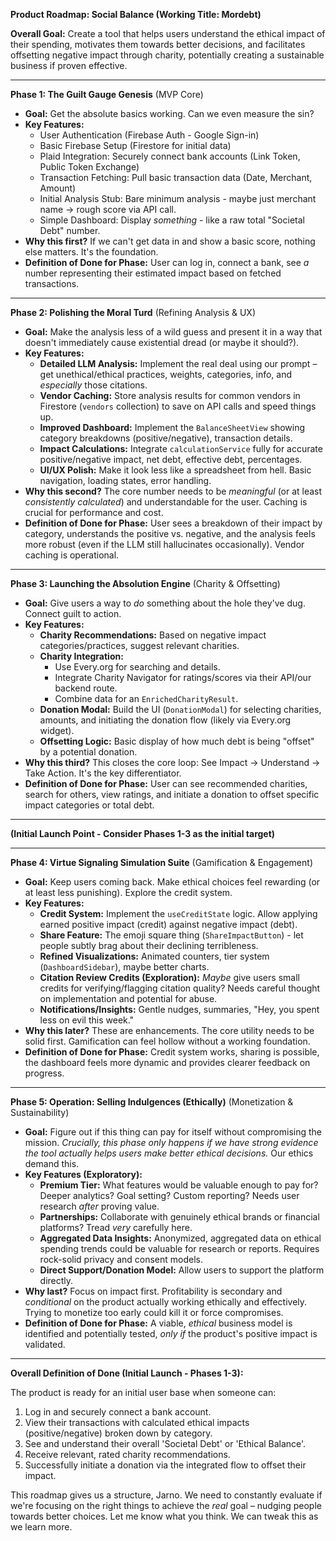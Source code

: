 **Product Roadmap: Social Balance (Working Title: Mordebt)**

**Overall Goal:** Create a tool that helps users understand the ethical impact of their spending, motivates them towards better decisions, and facilitates offsetting negative impact through charity, potentially creating a sustainable business if proven effective.

---

**Phase 1: The Guilt Gauge Genesis** (MVP Core)

- **Goal:** Get the absolute basics working. Can we even measure the sin?
- **Key Features:**
    - User Authentication (Firebase Auth - Google Sign-in)
    - Basic Firebase Setup (Firestore for initial data)
    - Plaid Integration: Securely connect bank accounts (Link Token, Public Token Exchange)
    - Transaction Fetching: Pull basic transaction data (Date, Merchant, Amount)
    - Initial Analysis Stub: Bare minimum analysis - maybe just merchant name -> rough score via API call.
    - Simple Dashboard: Display _something_ - like a raw total "Societal Debt" number.
- **Why this first?** If we can't get data in and show a basic score, nothing else matters. It's the foundation.
- **Definition of Done for Phase:** User can log in, connect a bank, see _a_ number representing their estimated impact based on fetched transactions.

---

**Phase 2: Polishing the Moral Turd** (Refining Analysis & UX)

- **Goal:** Make the analysis less of a wild guess and present it in a way that doesn't immediately cause existential dread (or maybe it should?).
- **Key Features:**
    - **Detailed LLM Analysis:** Implement the real deal using our prompt – get unethical/ethical practices, weights, categories, info, and _especially_ those citations.
    - **Vendor Caching:** Store analysis results for common vendors in Firestore (`vendors` collection) to save on API calls and speed things up.
    - **Improved Dashboard:** Implement the `BalanceSheetView` showing category breakdowns (positive/negative), transaction details.
    - **Impact Calculations:** Integrate `calculationService` fully for accurate positive/negative impact, net debt, effective debt, percentages.
    - **UI/UX Polish:** Make it look less like a spreadsheet from hell. Basic navigation, loading states, error handling.
- **Why this second?** The core number needs to be _meaningful_ (or at least _consistently calculated_) and understandable for the user. Caching is crucial for performance and cost.
- **Definition of Done for Phase:** User sees a breakdown of their impact by category, understands the positive vs. negative, and the analysis feels more robust (even if the LLM still hallucinates occasionally). Vendor caching is operational.

---

**Phase 3: Launching the Absolution Engine** (Charity & Offsetting)

- **Goal:** Give users a way to _do_ something about the hole they've dug. Connect guilt to action.
- **Key Features:**
    - **Charity Recommendations:** Based on negative impact categories/practices, suggest relevant charities.
    - **Charity Integration:**
        - Use Every.org for searching and details.
        - Integrate Charity Navigator for ratings/scores via their API/our backend route.
        - Combine data for an `EnrichedCharityResult`.
    - **Donation Modal:** Build the UI (`DonationModal`) for selecting charities, amounts, and initiating the donation flow (likely via Every.org widget).
    - **Offsetting Logic:** Basic display of how much debt is being "offset" by a potential donation.
- **Why this third?** This closes the core loop: See Impact -> Understand -> Take Action. It's the key differentiator.
- **Definition of Done for Phase:** User can see recommended charities, search for others, view ratings, and initiate a donation to offset specific impact categories or total debt.

---

**(Initial Launch Point - Consider Phases 1-3 as the initial target)**

---

**Phase 4: Virtue Signaling Simulation Suite** (Gamification & Engagement)

- **Goal:** Keep users coming back. Make ethical choices feel rewarding (or at least less punishing). Explore the credit system.
- **Key Features:**
    - **Credit System:** Implement the `useCreditState` logic. Allow applying earned positive impact (credit) against negative impact (debt).
    - **Share Feature:** The emoji square thing (`ShareImpactButton`) - let people subtly brag about their declining terribleness.
    - **Refined Visualizations:** Animated counters, tier system (`DashboardSidebar`), maybe better charts.
    - **Citation Review Credits (Exploration):** _Maybe_ give users small credits for verifying/flagging citation quality? Needs careful thought on implementation and potential for abuse.
    - **Notifications/Insights:** Gentle nudges, summaries, "Hey, you spent less on evil this week."
- **Why this later?** These are enhancements. The core utility needs to be solid first. Gamification can feel hollow without a working foundation.
- **Definition of Done for Phase:** Credit system works, sharing is possible, the dashboard feels more dynamic and provides clearer feedback on progress.

---

**Phase 5: Operation: Selling Indulgences (Ethically)** (Monetization & Sustainability)

- **Goal:** Figure out if this thing can pay for itself without compromising the mission. _Crucially, this phase only happens if we have strong evidence the tool actually helps users make better ethical decisions._ Our ethics demand this.
- **Key Features (Exploratory):**
    - **Premium Tier:** What features would be valuable enough to pay for? Deeper analytics? Goal setting? Custom reporting? Needs user research _after_ proving value.
    - **Partnerships:** Collaborate with genuinely ethical brands or financial platforms? Tread _very_ carefully here.
    - **Aggregated Data Insights:** Anonymized, aggregated data on ethical spending trends could be valuable for research or reports. Requires rock-solid privacy and consent models.
    - **Direct Support/Donation Model:** Allow users to support the platform directly.
- **Why last?** Focus on impact first. Profitability is secondary and _conditional_ on the product actually working ethically and effectively. Trying to monetize too early could kill it or force compromises.
- **Definition of Done for Phase:** A viable, _ethical_ business model is identified and potentially tested, _only if_ the product's positive impact is validated.

---

**Overall Definition of Done (Initial Launch - Phases 1-3):**

The product is ready for an initial user base when someone can:

1. Log in and securely connect a bank account.
2. View their transactions with calculated ethical impacts (positive/negative) broken down by category.
3. See and understand their overall 'Societal Debt' or 'Ethical Balance'.
4. Receive relevant, rated charity recommendations.
5. Successfully initiate a donation via the integrated flow to offset their impact.

This roadmap gives us a structure, Jarno. We need to constantly evaluate if we're focusing on the right things to achieve the _real_ goal – nudging people towards better choices. Let me know what you think. We can tweak this as we learn more.